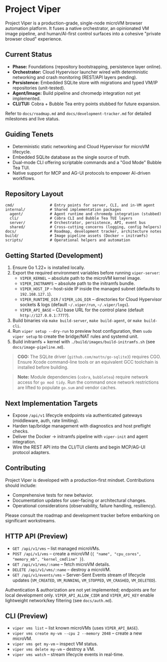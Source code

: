 # Project Viper

Project Viper is a production-grade, single-node microVM browser automation platform. It fuses a native orchestrator, an opinionated VM image pipeline, and human/AI-first control surfaces into a cohesive "private browser cloud" experience.

## Current Status
- **Phase:** Foundations (repository bootstrapping, persistence layer online).
- **Orchestrator:** Cloud Hypervisor launcher wired with deterministic networking and crash monitoring (REST/API layers pending).
- **Persistence:** Embedded SQLite store with migrations and typed VM/IP repositories (unit-tested).
- **Agent/Image:** Build pipeline and chromedp integration not yet implemented.
- **CLI/TUI:** Cobra + Bubble Tea entry points stubbed for future expansion.

Refer to `docs/roadmap.md` and `docs/development-tracker.md` for detailed milestones and live status.

## Guiding Tenets
- Deterministic static networking and Cloud Hypervisor for microVM lifecycle.
- Embedded SQLite database as the single source of truth.
- Dual-mode CLI offering scriptable commands and a "God Mode" Bubble Tea TUI.
- Native support for MCP and AG-UI protocols to empower AI-driven workflows.

## Repository Layout
```
cmd/                # Entry points for server, CLI, and in-VM agent
internal/           # Shared implementation packages
  agent/            # Agent runtime and chromedp integration (stubbed)
  cli/              # Cobra CLI and Bubble Tea TUI layers
  server/           # Orchestrator, persistence, API, event bus
  shared/           # Cross-cutting concerns (logging, config helpers)
docs/               # Roadmap, development tracker, architecture notes
build/              # Image pipeline assets (Docker → initramfs)
scripts/            # Operational helpers and automation
```

## Getting Started (Development)
1. Ensure Go 1.22+ is installed locally.
2. Export the required environment variables before running `viper-server`:
   - `VIPER_KERNEL` – absolute path to the microVM kernel image.
   - `VIPER_INITRAMFS` – absolute path to the initramfs bundle.
   - `VIPER_HOST_IP` – host-side IP inside the managed subnet (defaults to `192.168.127.1`).
   - `VIPER_RUNTIME_DIR` / `VIPER_LOG_DIR` – directories for Cloud Hypervisor sockets & logs (default `~/.viper/run`, `~/.viper/logs`).
   - `VIPER_API_BASE` – CLI base URL for the control plane (default `http://127.0.0.1:7777`).
3. Build binaries via `make build-server`, `make build-agent`, or `make build-cli`.
4. Run `viper setup --dry-run` to preview host configuration, then `sudo viper setup` to create the bridge/NAT rules and systemd unit.
5. Build initramfs + kernel with `./build/images/build-initramfs.sh` (see `docs/image-pipeline.md`).

> **CGO:** The SQLite driver (`github.com/mattn/go-sqlite3`) requires CGO. Ensure Xcode command-line tools or an equivalent GCC toolchain is installed before building.

> **Note:** Module dependencies (`cobra`, `bubbletea`) require network access for `go mod tidy`. Run the command once network restrictions are lifted to populate `go.sum` and vendor caches.

## Next Implementation Targets
- Expose `/api/v1` lifecycle endpoints via authenticated gateways (middleware, auth, rate limiting).
- Harden tap/bridge management with diagnostics and host preflight checks.
- Deliver the Docker → initramfs pipeline with `viper-init` and agent integration.
- Wire the REST API into the CLI/TUI clients and begin MCP/AG-UI protocol adapters.

## Contributing
Project Viper is developed with a production-first mindset. Contributions should include:
- Comprehensive tests for new behavior.
- Documentation updates for user-facing or architectural changes.
- Operational considerations (observability, failure handling, resiliency).

Please consult the roadmap and development tracker before embarking on significant workstreams.
## HTTP API (Preview)
- `GET /api/v1/vms` – list managed microVMs.
- `POST /api/v1/vms` – create a microVM (`{ "name", "cpu_cores", "memory_mb", "kernel_cmdline" }`).
- `GET /api/v1/vms/:name` – fetch microVM details.
- `DELETE /api/v1/vms/:name` – destroy a microVM.
- `GET /api/v1/events/vms` – Server-Sent Events stream of lifecycle updates (`VM_CREATED`, `VM_RUNNING`, `VM_STOPPED`, `VM_CRASHED`, `VM_DELETED`).

Authentication & authorization are not yet implemented; endpoints are for local development only. `VIPER_API_ALLOW_CIDR` and `VIPER_API_KEY` enable lightweight network/key filtering (see `docs/auth.md`).

## CLI (Preview)
- `viper vms list` – list known microVMs (uses `VIPER_API_BASE`).
- `viper vms create my-vm --cpu 2 --memory 2048` – create a new microVM.
- `viper vms get my-vm` – inspect VM status.
- `viper vms delete my-vm` – destroy a VM.
- `viper vms watch` – stream lifecycle events in real-time.
